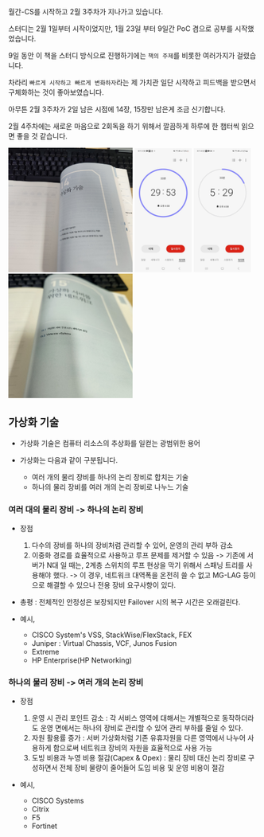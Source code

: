 월간-CS를 시작하고 2월 3주차가 지나가고 있습니다. <br>

스터디는 2월 1일부터 시작이었지만, 1월 23일 부터 9일간 PoC 겸으로 공부를 시작했었습니다. <br>

9일 동안 이 책을 스터디 방식으로 진행하기에는 `책의 주제`를 비롯한 여러가지가 걸렸습니다. <br>

차라리 `빠르게 시작하고 빠르게 변화하자`라는 제 가치관 일단 시작하고 피드백을 받으면서 구체화하는 것이 좋아보였습니다. <br>

아무튼 2월 3주차가 2일 남은 시점에 14장, 15장만 남은게 조금 신기합니다. <br>

2월 4주차에는 새로운 마음으로 2회독을 하기 위해서 깔끔하게 하루에 한 챕터씩 읽으면 좋을 것 같습니다. <br>

<img alt="시작 페이지"
    src="./2024-02-17_회고_0.jpg"
    style="width: 250px;" />
<img alt="시작 시간"
    src="./2024-02-17_회고_1.jpg"
    style="width: 115px;" />
<img alt="종료 시간"
    src="./2024-02-17_회고_2.jpg"
    style="width: 115px;" />
<img alt="끝 페이지"
    src="./2024-02-17_회고_3.jpg"
    style="width: 250px;" />

## 가상화 기술

- 가상화 기술은 컴퓨터 리소스의 추상화를 일컫는 광범위한 용어

- 가상화는 다음과 같이 구분됩니다.
    - 여러 개의 물리 장비를 하나의 논리 장비로 합치는 기술
    - 하나의 물리 장비를 여러 개의 논리 장비로 나누느 기술

### 여러 대의 물리 장비 -> 하나의 논리 장비

- 장점
    1. 다수의 장비를 하나의 장비처럼 관리할 수 있어, 운영의 관리 부하 감소
    2. 이중화 경로를 효율적으로 사용하고 루프 문제를 제거할 수 있음
        -> 기존에 서버가 N대 일 때는, 2계층 스위치의 루프 현상을 막기 위해서 스패닝 트리를 사용해야 했다.
        -> 이 경우, 네트워크 대역폭을 온전히 쓸 수 없고 MG-LAG 등이 으로 해결할 수 있으나 전용 장비 요구사항이 있다.

- 총평 : 전체적인 안정성은 보장되지만 Failover 시의 복구 시간은 오래걸린다.

- 예시,
    - CISCO System's VSS, StackWise/FlexStack, FEX
    - Juniper : Virtual Chassis, VCF, Junos Fusion
    - Extreme
    - HP Enterprise(HP Networking)

### 하나의 물리 장비 -> 여러 개의 논리 장비

- 장점
    1. 운영 시 관리 포인트 감소 : 각 서비스 영역에 대해서는 개별적으로 동작하더라도 운영 면에서는 하나의 장비로 관리할 수 있어 관리 부하를 줄일 수 있다.
    2. 자원 활용률 증가 : 서버 가상화처럼 기존 유휴자원을 다른 영역에서 나누어 사용하게 함으로써 네트워크 장비의 자원을 효율적으로 사용 가능
    3. 도빙 비용과 누영 비용 절감(Capex & Opex) : 물리 장비 대신 논리 장비로 구성하면서 전체 장비 물량이 줄어들어 도입 비용 및 운영 비용이 절감

- 예시,
    - CISCO Systems
    - Citrix
    - F5
    - Fortinet
